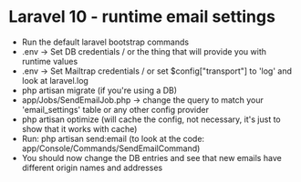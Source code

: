 
# Laravel 10 - runtime email settings

- Run the default laravel bootstrap commands
- .env -> Set DB credentials / or the thing that will provide you with runtime values
- .env -> Set Mailtrap credentials / or set $config\["transport"\] to 'log' and look at laravel.log
- php artisan migrate (if you're using a DB)
- app/Jobs/SendEmailJob.php -> change the query to match your 'email_settings' table or any other config provider
- php artisan optimize (will cache the config, not necessary, it's just to show that it works with cache)
- Run: php artisan send:email (to look at the code: app/Console/Commands/SendEmailCommand)
- You should now change the DB entries and see that new emails have different origin names and addresses

